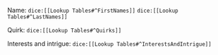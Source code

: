 Name: `dice:[[Lookup Tables#^FirstNames]]` `dice:[[Lookup Tables#^LastNames]]`

Quirk: `dice:[[Lookup Tables#^Quirks]]`

Interests and intrigue: `dice:[[Lookup Tables#^InterestsAndIntrigue]]`
